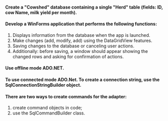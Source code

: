 #### Create a "Cowshed" database containing a single "Herd" table (fields: ID, cow Name, milk yield per month).
#### Develop a WinForms application that performs the following functions:
1. Displays information from the database when the app is launched.
2. Make changes (add, modify, add) using the DataGridView features.
3. Saving changes to the database or canceling user actions.
4. Additionally: before saving, a window should appear showing the changed rows and asking for confirmation of actions.
#### Use offline mode ADO.NET.
#### To use connected mode ADO.Net. To create a connection string, use the SqlConnectionStringBuilder object.
#### There are two ways to create commands for the adapter:
1. create command objects in code;
2. use the SqlCommandBuilder class.
